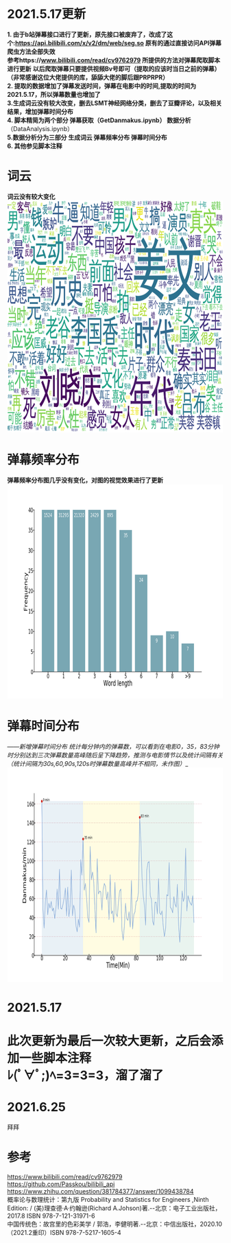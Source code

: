 
2021.5.17更新
===

__1. 由于b站弹幕接口进行了更新，原先接口被废弃了，改成了这个:https://api.bilibili.com/x/v2/dm/web/seg.so 原有的通过直接访问API弹幕爬虫方法全部失效__</br>
__参考https://www.bilibili.com/read/cv9762979 所提供的方法对弹幕爬取脚本进行更新__
__以后爬取弹幕只要提供视频Bv号即可（提取的应该时当日之前的弹幕）__</br>
__（非常感谢这位大佬提供的库，舔舔大佬的脚后跟PRPRPR）__</br>
__2. 提取的数据增加了弹幕发送时间，弹幕在电影中的时间,提取的时间为2021.5.17，所以弹幕数量也增加了__ </br>
__3.生成词云没有较大改变，删去LSMT神经网络分类，删去了豆瓣评论，以及相关结果，增加弹幕时间分布__ </br>
__4. 脚本精简为两个部分 弹幕获取（GetDanmakus.ipynb） 数据分析__（DataAnalysis.ipynb） </br>
__5.数据分析分为三部分 生成词云 弹幕频率分布 弹幕时间分布__ <br>
__6. 其他参见脚本注释__

词云
==
__词云没有较大变化__
<img src="https://github.com/QAQMeow/QAQMeow/blob/master/SnowPeach_Chan/Result2/Pic0.png" width="960" height="540" >

弹幕频率分布
==
__弹幕频率分布图几乎没有变化，对图的视觉效果进行了更新__
<img src="https://github.com/QAQMeow/QAQMeow/blob/master/SnowPeach_Chan/Result2/Words_Distribution.png" width="800" height="500" >

弹幕时间分布
==
_——新增弹幕时间分布
统计每分钟内的弹幕数，可以看到在电影0，35，83分钟时分别达到三次弹幕数量高峰随后呈下降趋势，推测与电影情节以及统计间隔有关（统计间隔为30s,60,90s,120s时弹幕数量高峰并不相同，未作图）__
<img src="https://github.com/QAQMeow/QAQMeow/blob/master/SnowPeach_Chan/Result2/DanmakusPerMin.png" width="800" height="500" >

2021.5.17
==
此次更新为最后一次较大更新，之后会添加一些脚本注释</br>
ﾚ(ﾟ∀ﾟ;)ﾍ=З=З=З，溜了溜了
==

2021.6.25
==
拜拜


参考
=
https://www.bilibili.com/read/cv9762979 </br>
https://github.com/Passkou/bilibili_api </br>
https://www.zhihu.com/question/381784377/answer/1099438784  </br>
概率论与数理统计：第九版 Probability and  Statistics for Engineers ,Ninth Edition: / (美)理查德·A·约翰逊(Richard A.Johson)著.--北京：电子工业出版社，2017.8 ISBN 978-7-121-31971-6 </br>
中国传统色：故宫里的色彩美学 / 郭浩，李健明著.--北京：中信出版社，2020.10（2021.2重印）ISBN 978-7-5217-1605-4
